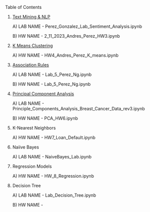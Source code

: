 Table of Contents 

1)   [Text Mining & NLP](https://github.com/Titas23/IS-170-Machine-Learning/tree/2.-Text-Mining-%26-NLP)

      A) LAB NAME - Perez_Gonzalez_Lab_Sentiment_Analysis.ipynb
                
      B) HW NAME - 2_11_2023_Andres_Perez_HW3.ipynb
              
2)	[K Means Clustering](https://github.com/Titas23/IS-170-Machine-Learning/tree/3.-K-Means-Clustering)

      A) HW NAME - HW4_Andres_Perez_K_means.ipynb
  
3)	[Association Rules](https://github.com/Titas23/IS-170-Machine-Learning/tree/4.-Association-Rules)

      A) LAB NAME - Lab_5_Perez_Ng.ipynb

      B) HW NAME - Lab_5_Perez_Ng.ipynb

4)	[Principal Component Analysis](https://github.com/Titas23/IS-170-Machine-Learning/tree/5.-Principal-Component-Analysis)

      A) LAB NAME - Principle_Components_Analysis_Breast_Cancer_Data_rev3.ipynb

      B) HW NAME - PCA_HW6.ipynb
  
5)	K-Nearest Neighbors

     A) HW NAME - HW7_Loan_Default.ipynb
  
6) Naiive Bayes

     A) LAB NAME - NaiveBayes_Lab.ipynb
  
7) Regression Models

     A) HW NAME - HW_8_Regression.ipynb
  
8) Decision Tree

      A) LAB NAME - Lab_Decision_Tree.ipynb

      B) HW NAME - 

